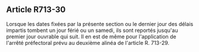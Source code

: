 Article R713-30
----
Lorsque les dates fixées par la présente section ou le dernier jour des délais
impartis tombent un jour férié ou un samedi, ils sont reportés jusqu'au premier
jour ouvrable qui suit. Il en est de même pour l'application de l'arrêté
préfectoral prévu au deuxième alinéa de l'article R. 713-29.

